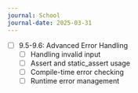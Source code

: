 ```yaml
---
journal: School
journal-date: 2025-03-31
---
```

- [ ] 9.5-9.6: Advanced Error Handling
	- [ ]  Handling invalid input
	- [ ]  Assert and static_assert usage
	- [ ]  Compile-time error checking
	- [ ]  Runtime error management